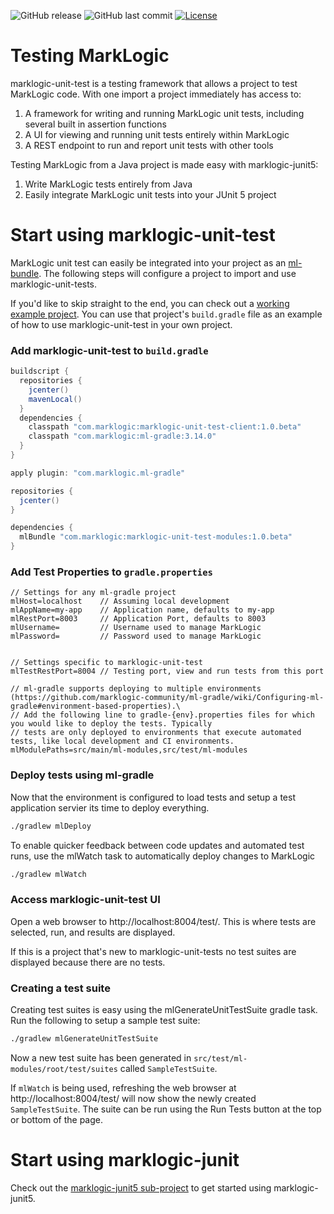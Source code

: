 ![GitHub release](https://img.shields.io/github/release/marklogic-community/marklogic-unit-test.svg)
![GitHub last commit](https://img.shields.io/github/last-commit/marklogic-community/marklogic-unit-test.svg)
[![License](https://img.shields.io/badge/License-Apache%202.0-blue.svg)](https://opensource.org/licenses/Apache-2.0)
# Testing MarkLogic

marklogic-unit-test is a testing framework that allows a project to test MarkLogic code.  With one import a project
immediately has access to:

1. A framework for writing and running MarkLogic unit tests, including several built in assertion functions
1. A UI for viewing and running unit tests entirely within MarkLogic
1. A REST endpoint to run and report unit tests with other tools

Testing MarkLogic from a Java project is made easy with marklogic-junit5:

1. Write MarkLogic tests entirely from Java
1. Easily integrate MarkLogic unit tests into your JUnit 5 project

# Start using marklogic-unit-test

MarkLogic unit test can easily be integrated into your project as an [ml-bundle](https://github.com/marklogic-community/ml-gradle/wiki/Bundles).
  The following steps will configure a project to import and use marklogic-unit-tests.
  
If you'd like to skip straight to the end, you can check out a [working example project](https://github.com/marklogic-community/ml-gradle/tree/dev/examples/unit-test-project). 
You can use that project's `build.gradle` file as an example of how to use marklogic-unit-test in your own project.

### Add marklogic-unit-test to `build.gradle`

```groovy
buildscript {
  repositories {
    jcenter()
    mavenLocal()
  }
  dependencies {
    classpath "com.marklogic:marklogic-unit-test-client:1.0.beta"
    classpath "com.marklogic:ml-gradle:3.14.0"
  }
}

apply plugin: "com.marklogic.ml-gradle"

repositories {
  jcenter()
}

dependencies {
  mlBundle "com.marklogic:marklogic-unit-test-modules:1.0.beta"
}
```

### Add Test Properties to `gradle.properties`

```properties
// Settings for any ml-gradle project
mlHost=localhost    // Assuming local development
mlAppName=my-app    // Application name, defaults to my-app
mlRestPort=8003     // Application Port, defaults to 8003
mlUsername=         // Username used to manage MarkLogic
mlPassword=         // Password used to manage MarkLogic


// Settings specific to marklogic-unit-test
mlTestRestPort=8004 // Testing port, view and run tests from this port

// ml-gradle supports deploying to multiple environments (https://github.com/marklogic-community/ml-gradle/wiki/Configuring-ml-gradle#environment-based-properties).\
// Add the following line to gradle-{env}.properties files for which you would like to deploy the tests. Typically
// tests are only deployed to environments that execute automated tests, like local development and CI environments. 
mlModulePaths=src/main/ml-modules,src/test/ml-modules
```

### Deploy tests using ml-gradle

Now that the environment is configured to load tests and setup a test application servier its time to deploy everything.
```sh
./gradlew mlDeploy
```

To enable quicker feedback between code updates and automated test runs, use the mlWatch task to automatically deploy
changes to MarkLogic
```sh
./gradlew mlWatch
```

### Access marklogic-unit-test UI

Open a web browser to http://localhost:8004/test/.  This is where tests are selected, run, and results are displayed.

If this is a project that's new to marklogic-unit-tests no test suites are displayed because there are no tests.

### Creating a test suite

Creating test suites is easy using the mlGenerateUnitTestSuite gradle task.  Run the following to setup a sample test suite:
```sh
./gradlew mlGenerateUnitTestSuite
```

Now a new test suite has been generated in `src/test/ml-modules/root/test/suites` called `SampleTestSuite`.

If `mlWatch` is being used, refreshing the web browser at http://localhost:8004/test/ will now show the newly created
`SampleTestSuite`.  The suite can be run using the Run Tests button at the top or bottom of the page.

# Start using marklogic-junit
Check out the [marklogic-junit5 sub-project](https://github.com/marklogic-community/marklogic-unit-test/tree/master/marklogic-junit5)
to get started using marklogic-junit5.
